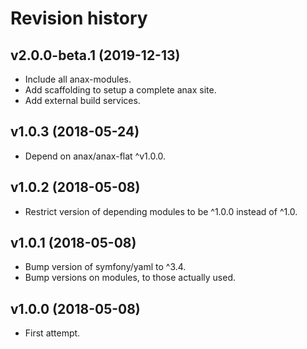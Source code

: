 Revision history
=================================



v2.0.0-beta.1 (2019-12-13)
---------------------------------

* Include all anax-modules.
* Add scaffolding to setup a complete anax site.
* Add external build services.



v1.0.3 (2018-05-24)
---------------------------------

* Depend on anax/anax-flat ^v1.0.0.



v1.0.2 (2018-05-08)
---------------------------------

* Restrict version of depending modules to be ^1.0.0 instead of ^1.0.


v1.0.1 (2018-05-08)
---------------------------------

* Bump version of symfony/yaml to ^3.4.
* Bump versions on modules, to those actually used.



v1.0.0 (2018-05-08)
---------------------------------

* First attempt.
